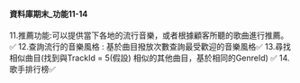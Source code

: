 #### 資料庫期末_功能11-14
11.推薦功能:可以提供當下各地的流行音樂，或者根據顧客所聽的歌曲進行推薦。✅
12.查詢流行的音樂風格 : 基於曲目撥放次數查詢最受歡迎的音樂風格✅
13.尋找相似曲目(找到與TrackId = 5(假設) 相似的其他曲目，基於相同的GenreId) ✅
14.歌手排行榜✅

